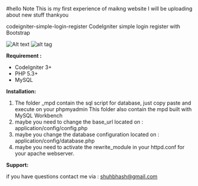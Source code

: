 #hello Note
This is my first experience of maikng website 
I will be uploading about new stuff  thankyou


codeigniter-simple-login-register
CodeIgniter simple login register with Bootstrap

![Alt text](assets/images/1.jpg?raw=true "Login Page")
![alt tag](assets/images/2.jpg)


**Requirement :**
 - CodeIgniter 3+
 - PHP 5.3+
 - MySQL

**Installation:**

 1. The folder _mpd contain the sql script for database, just copy
    paste and execute on your phpmyadmin This folder also contain the
    mpd built with MySQL Workbench
 2. maybe you need to change the base_url located on :
    application/config/config.php
 3. maybe you change the database configuration located on :
    application/config/database.php
 4. maybe you need to activate the rewrite_module in your httpd.conf for
    your apache webserver.

**Support:**

if you have questions contact me via : shuhbhash@gmail.com
